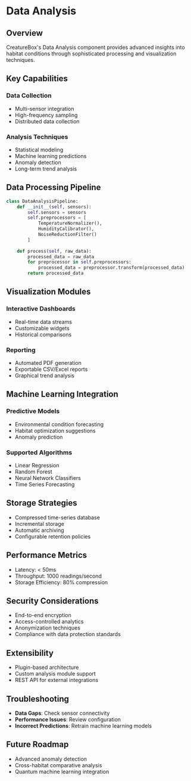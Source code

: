 # Data Analysis

## Overview

CreatureBox's Data Analysis component provides advanced insights into habitat conditions through sophisticated processing and visualization techniques.

## Key Capabilities

### Data Collection
- Multi-sensor integration
- High-frequency sampling
- Distributed data collection

### Analysis Techniques
- Statistical modeling
- Machine learning predictions
- Anomaly detection
- Long-term trend analysis

## Data Processing Pipeline

```python
class DataAnalysisPipeline:
    def __init__(self, sensors):
        self.sensors = sensors
        self.preprocessors = [
            TemperatureNormalizer(),
            HumidityCalibrator(),
            NoiseReductionFilter()
        ]
    
    def process(self, raw_data):
        processed_data = raw_data
        for preprocessor in self.preprocessors:
            processed_data = preprocessor.transform(processed_data)
        return processed_data
```

## Visualization Modules

### Interactive Dashboards
- Real-time data streams
- Customizable widgets
- Historical comparisons

### Reporting
- Automated PDF generation
- Exportable CSV/Excel reports
- Graphical trend analysis

## Machine Learning Integration

### Predictive Models
- Environmental condition forecasting
- Habitat optimization suggestions
- Anomaly prediction

### Supported Algorithms
- Linear Regression
- Random Forest
- Neural Network Classifiers
- Time Series Forecasting

## Storage Strategies

- Compressed time-series database
- Incremental storage
- Automatic archiving
- Configurable retention policies

## Performance Metrics

- Latency: < 50ms
- Throughput: 1000 readings/second
- Storage Efficiency: 80% compression

## Security Considerations

- End-to-end encryption
- Access-controlled analytics
- Anonymization techniques
- Compliance with data protection standards

## Extensibility

- Plugin-based architecture
- Custom analysis module support
- REST API for external integrations

## Troubleshooting

- **Data Gaps**: Check sensor connectivity
- **Performance Issues**: Review configuration
- **Incorrect Predictions**: Retrain machine learning models

## Future Roadmap

- Advanced anomaly detection
- Cross-habitat comparative analysis
- Quantum machine learning integration
